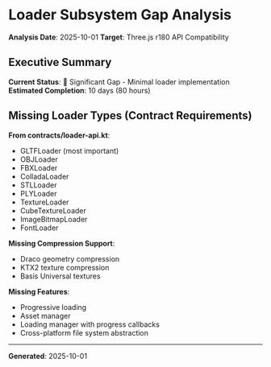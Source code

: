 # Loader Subsystem Gap Analysis

**Analysis Date**: 2025-10-01
**Target**: Three.js r180 API Compatibility

## Executive Summary

**Current Status**: 🔴 Significant Gap - Minimal loader implementation
**Estimated Completion**: 10 days (80 hours)

## Missing Loader Types (Contract Requirements)

**From contracts/loader-api.kt**:
- GLTFLoader (most important)
- OBJLoader
- FBXLoader
- ColladaLoader
- STLLoader
- PLYLoader
- TextureLoader
- CubeTextureLoader
- ImageBitmapLoader
- FontLoader

**Missing Compression Support**:
- Draco geometry compression
- KTX2 texture compression
- Basis Universal textures

**Missing Features**:
- Progressive loading
- Asset manager
- Loading manager with progress callbacks
- Cross-platform file system abstraction

---

**Generated**: 2025-10-01
